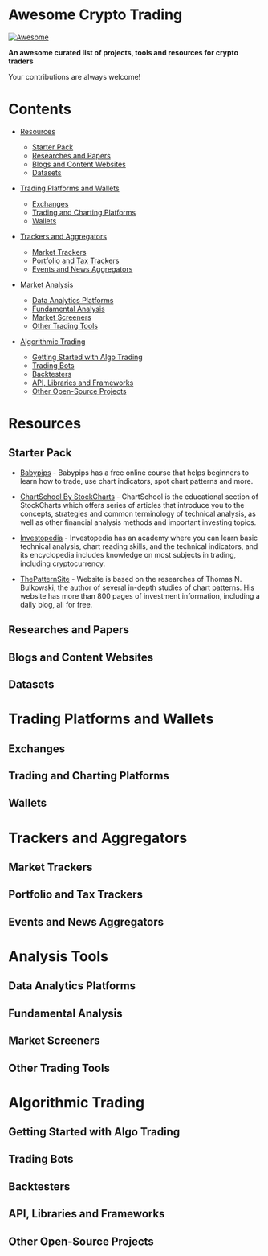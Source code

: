 # Awesome Crypto Trading

[![Awesome](https://cdn.rawgit.com/sindresorhus/awesome/d7305f38d29fed78fa85652e3a63e154dd8e8829/media/badge.svg)](https://github.com/sindresorhus/awesome)

**An awesome curated list of projects, tools and resources for crypto traders**

Your contributions are always welcome!

# Contents

- [Resources](#resources)
  * [Starter Pack](#starter-pack)
  * [Researches and Papers](#researches-and-papers)
  * [Blogs and Content Websites](#blogs-and-content-websites)
  * [Datasets](#datasets)

- [Trading Platforms and Wallets](#trading-platforms-and-wallets)
  * [Exchanges](#exchanges)
  * [Trading and Charting Platforms](#trading-and-charting-platforms)  
  * [Wallets](#wallets)

- [Trackers and Aggregators](#trackers-and-aggregators)
  * [Market Trackers](#market-trackers)
  * [Portfolio and Tax Trackers](#portfolio-and-tax-trackers)      
  * [Events and News Aggregators](#events-and-news-aggregators)

- [Market Analysis](market-analysis-tools)    
  * [Data Analytics Platforms](#data-analytics-platforms)  
  * [Fundamental Analysis](#fundamental-analysis)
  * [Market Screeners](#market-screeners)
  * [Other Trading Tools](#other-trading-tools)

- [Algorithmic Trading](#algorithmic-trading)
  * [Getting Started with Algo Trading](#getting-started-with-algo-trading)
  * [Trading Bots](#trading-bots)
  * [Backtesters](#backtesters)  
  * [API, Libraries and Frameworks](#api-libraries-and-frameworks)
  * [Other Open-Source Projects](#other-open-source-projects)


# Resources
## Starter Pack

* [Babypips](https://www.babypips.com/) - Babypips has a free online course that helps beginners to learn how to trade, use chart indicators, spot chart patterns and more.

* [ChartSchool By StockCharts](https://school.stockcharts.com/doku.php) - ChartSchool is the educational section of StockCharts which offers series of articles that introduce you to the concepts, strategies and common terminology of technical analysis, as well as other financial analysis methods and important investing topics.

* [Investopedia](https://www.investopedia.com/) - Investopedia has an academy where you can learn basic technical analysis, chart reading skills, and the technical indicators, and its encyclopedia includes knowledge on most subjects in trading, including cryptocurrency.

* [ThePatternSite](http://thepatternsite.com/) - Website is based on the researches of Thomas N. Bulkowski, the author of several in-depth studies of chart patterns. His website has more than 800 pages of investment information, including a daily blog, all for free.

## Researches and Papers
## Blogs and Content Websites
## Datasets

# Trading Platforms and Wallets
## Exchanges
## Trading and Charting Platforms
## Wallets

# Trackers and Aggregators
## Market Trackers
## Portfolio and Tax Trackers
## Events and News Aggregators

# Analysis Tools
## Data Analytics Platforms
## Fundamental Analysis
## Market Screeners
## Other Trading Tools

# Algorithmic Trading
## Getting Started with Algo Trading
## Trading Bots
## Backtesters
## API, Libraries and Frameworks
## Other Open-Source Projects
